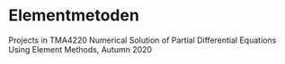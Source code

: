 # Elementmetoden

Projects in TMA4220 Numerical Solution of Partial Differential Equations Using Element Methods, Autumn 2020
